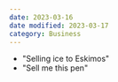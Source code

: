 ```yaml
---
date: 2023-03-16
date modified: 2023-03-17
category: Business
---
```

- "Selling ice to Eskimos"
- "Sell me this pen"